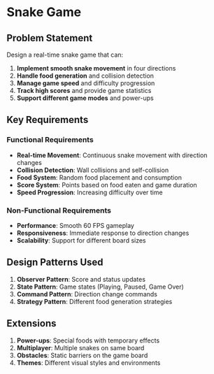 # Snake Game

## Problem Statement

Design a real-time snake game that can:

1. **Implement smooth snake movement** in four directions
2. **Handle food generation** and collision detection
3. **Manage game speed** and difficulty progression
4. **Track high scores** and provide game statistics
5. **Support different game modes** and power-ups

## Key Requirements

### Functional Requirements
- **Real-time Movement**: Continuous snake movement with direction changes
- **Collision Detection**: Wall collisions and self-collision
- **Food System**: Random food placement and consumption
- **Score System**: Points based on food eaten and game duration
- **Speed Progression**: Increasing difficulty over time

### Non-Functional Requirements
- **Performance**: Smooth 60 FPS gameplay
- **Responsiveness**: Immediate response to direction changes
- **Scalability**: Support for different board sizes

## Design Patterns Used

1. **Observer Pattern**: Score and status updates
2. **State Pattern**: Game states (Playing, Paused, Game Over)
3. **Command Pattern**: Direction change commands
4. **Strategy Pattern**: Different food generation strategies

## Extensions

1. **Power-ups**: Special foods with temporary effects
2. **Multiplayer**: Multiple snakes on same board
3. **Obstacles**: Static barriers on the game board
4. **Themes**: Different visual styles and environments